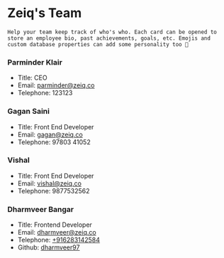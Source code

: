 # Zeiq's Team

```
Help your team keep track of who's who. Each card can be opened to store an employee bio, past achievements, goals, etc. Emojis and custom database properties can add some personality too 🙌
```

### Parminder Klair

- Title: CEO
- Email: parminder@zeiq.co
- Telephone: 123123

### Gagan Saini

- Title: Front End Developer
- Email: gagan@zeiq.co
- Telephone: 97803 41052

### Vishal

- Title: Front End Developer
- Email: vishal@zeiq.co
- Telephone: 9877532562

### Dharmveer Bangar

- Title: Frontend Developer
- Email: dharmveer@zeiq.co
- Telephone: [+916283142584](tel:+916283142584)
- Github: [dharmveer97](https://github.com/dharmveer97)

